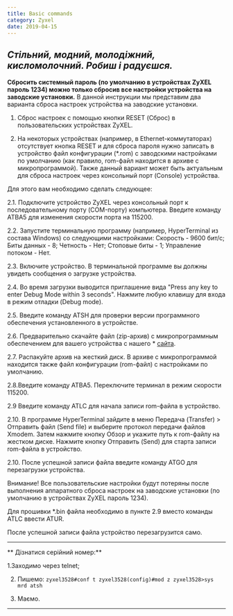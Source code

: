 ```yaml
---
title: Basic commands
category: Zyxel
date: 2019-04-15
---
```


_Стільний, модний, молодіжний, кисломолочний. Робиш і радуєшся._
-----


**Сбросить системный пароль (по умолчанию в устройствах ZyXEL пароль 1234) можно только сбросив все настройки устройства на заводские установки.**
В данной инструкции мы представим два варианта сброса настроек устройства на заводские установки.

1. Сброс настроек с помощью кнопки RESET (Сброс) в пользовательских устройствах ZyXEL.

2. На некоторых устройствах (например, в Ethernet-коммутаторах) отсутствует кнопка RESET и для сброса пароля нужно записать в устройство файл конфигурации (*.rom) с заводскими настройками по умолчанию (как правило, rom-файл находится в архиве с микропрограммой). Также данный вариант может быть актуальным для сброса настроек через консольный порт (Console) устройства.



Для этого вам необходимо сделать следующее:

2.1. Подключите устройство ZyXEL через консольный порт к последовательному порту (COM-порту) компьютера. Введите команду ATBA5 для изменения скорости порта на 115200.

2.2. Запустите терминальную программу (например, HyperTerminal из состава Windows) со следующими настройками: Скорость - 9600 бит/с; Биты данных - 8; Четность - Нет; Стоповые биты - 1; Управление потоком - Нет.

2.3. Включите устройство. В терминальной программе вы должны увидеть сообщения о загрузке устройства.

2.4. Во время загрузки выводится приглашение вида "Press any key to enter Debug Mode within 3 seconds". Нажмите любую клавишу для входа в режим отладки (Debug mode).

2.5. Введите команду ATSH для проверки версии программного обеспечения установленного в устройстве.

2.6. Предварительно скачайте файл (zip-архив) с микропрограммным обеспечением для вашего устройства с нашего * <a title="Такий собі сайт зюхеля" href="http://zyxel.ru/support/download" target="_blank">сайта</a>.

2.7. Распакуйте архив на жесткий диск. В архиве с микропрограммой находится также файл конфигурации (rom-файл) с настройками по умолчанию.

2.8.Введите команду ATBA5. Переключите терминал в режим скорости 115200.

2.9 Введите команду ATLC для начала записи rom-файла в устройство.

2.10. В программе HyperTerminal зайдите в меню Передача (Transfer) > Отправить файл (Send file) и выберите протокол передачи файлов Xmodem.
Затем нажмите кнопку Обзор и укажите путь к rom-файлу на жестком диске.
Нажмите кнопку Отправить (Send) для старта записи rom-файла в устройство.

2.10. После успешной записи файла введите команду ATGO для перезагрузки устройства.

Внимание! Все пользовательские настройки будут потеряны после выполнения аппаратного сброса настроек на заводские установки (по умолчанию в устройствах ZyXEL пароль 1234).

Для прошивки *.bin файла необходимо в пункте 2.9 вместо команды ATLC ввести ATUR.

После успешной записи файла устройство перезагрузится само.

-----

** Дізнатися серійний номер:**

1.Заходимо через telnet;

2. Пишемо:
`zyxel3528#conf t
zyxel3528(config)#mod z
zyxel3528>sys mrd atsh`

3. Маємо.
-----